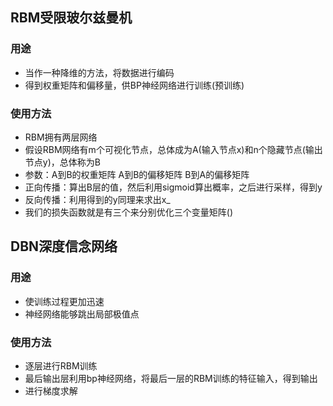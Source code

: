 ## RBM受限玻尔兹曼机
### 用途
* 当作一种降维的方法，将数据进行编码
* 得到权重矩阵和偏移量，供BP神经网络进行训练(预训练)
### 使用方法
* RBM拥有两层网络
* 假设RBM网络有m个可视化节点，总体成为A(输入节点x)和n个隐藏节点(输出节点y)，总体称为B
* 参数：A到B的权重矩阵 A到B的偏移矩阵 B到A的偏移矩阵
* 正向传播：算出B层的值，然后利用sigmoid算出概率，之后进行采样，得到y
* 反向传播：利用得到的y同理来求出x_
* 我们的损失函数就是有三个来分别优化三个变量矩阵()
## DBN深度信念网络
### 用途
* 使训练过程更加迅速
* 神经网络能够跳出局部极值点
### 使用方法
* 逐层进行RBM训练
* 最后输出层利用bp神经网络，将最后一层的RBM训练的特征输入，得到输出
* 进行梯度求解